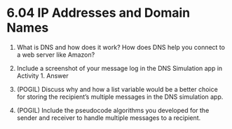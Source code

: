 # 6.04 IP Addresses and Domain Names

1. What is DNS and how does it work? How does DNS help you connect to a web server like Amazon?

2. Include a screenshot of your message log in the DNS Simulation app in Activity 1.
Answer

3. (POGIL) Discuss why and how a list variable would be a better choice for storing the recipient’s multiple messages in the DNS simulation app.

4. (POGIL) Include the pseudocode algorithms you developed for the sender and receiver to handle multiple messages to a recipient.

